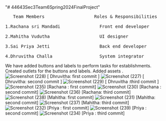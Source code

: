 "# 44643Sec3Team6Spring2024FinalProject" 
<pre>
   Team Members                   Roles & Responsibilities
   
1.Rachana sri Mandadi               Front end developer

2.Mahitha Vudutha                   UI designer

3.Sai Priya Jetti                   Back end developer

4.Dhruvitha Challa                  System integrator
</pre>

We have added  buttons and labels to perform tasks for establishments.
Created outlets for the buttons and labels.
Added assets .
![Screenshot (228)](https://github.com/S565730/44643Sec3Team6Spring2024FinalProject/assets/143136831/16bb2ca2-2a03-4ea6-a315-81466c64b6c8)
[ Dhruvitha: first commit ]
![Screenshot (227)](https://github.com/S565730/44643Sec3Team6Spring2024FinalProject/assets/143136831/689ba326-b842-4093-b9d1-a53f3e918d9c)
[ Dhruvitha: second commit ]
![Screenshot (229)](https://github.com/S565730/44643Sec3Team6Spring2024FinalProject/assets/143136831/0ba1bfb3-5b67-4db7-af41-6af9a117549f)
[ Dhruvitha :third commit ]
![Screenshot (235)](https://github.com/S565730/44643Sec3Team6Spring2024FinalProject/assets/143136831/b47b4467-646f-4b7a-9233-a0007946b283)
[Rachana : first commit]
![Screenshot (230)](https://github.com/S565730/44643Sec3Team6Spring2024FinalProject/assets/143136831/28e4e99c-fe14-44ea-8707-695909cebf6c)
[Rachana : second commit]
![Screenshot (236)](https://github.com/S565730/44643Sec3Team6Spring2024FinalProject/assets/143136831/bd3da3cd-61d6-43ce-9d30-699fbe961159)
[Rachana: third commit]
![Screenshot (238)](https://github.com/S565730/44643Sec3Team6Spring2024FinalProject/assets/143136831/c23a3212-b24b-4907-82a7-ed5ff539d61c)
[Mahitha: first commit]
![Screenshot (231)](https://github.com/S565730/44643Sec3Team6Spring2024FinalProject/assets/143136831/e98024bf-08b2-482e-9a64-a4d0f1c32f29)
[Mahitha: second commit]
![Screenshot (237)](https://github.com/S565730/44643Sec3Team6Spring2024FinalProject/assets/143136831/2758619b-936c-4608-8a34-247f48e4bb77)
[Mahitha: third commit]
![Screenshot (232)](https://github.com/S565730/44643Sec3Team6Spring2024FinalProject/assets/143136831/5d2b8c73-edbf-4f87-8aed-6ce5a4dbba31)
[Priya : first commit]
![Screenshot (239)](https://github.com/S565730/44643Sec3Team6Spring2024FinalProject/assets/143136831/00f81008-c3d9-4bc8-b1b0-bc19d085e7c2)
[Priya : second commit]
![Screenshot (234)](https://github.com/S565730/44643Sec3Team6Spring2024FinalProject/assets/143136831/92821c66-9de6-455c-83b3-40b6eae4dbc6)
[Priya : third commit]


